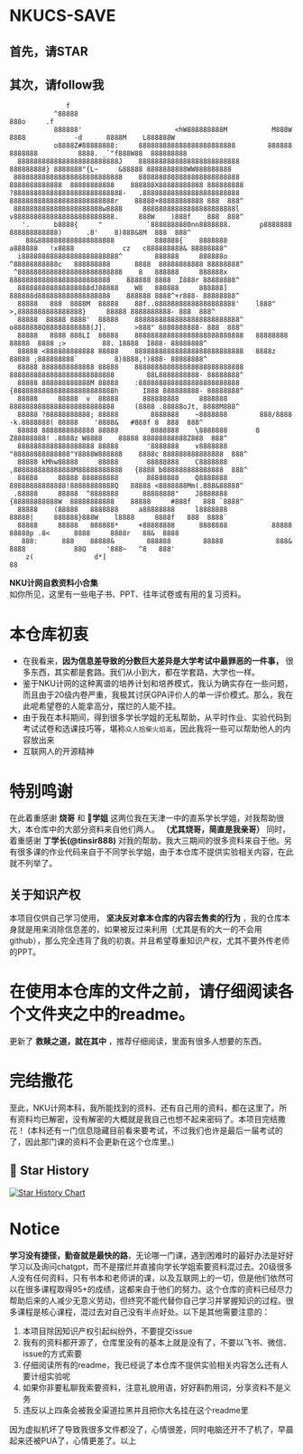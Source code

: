 # NKUCS-SAVE
## 首先，请STAR
## 其次，请follow我
```
              f                                                                                                         
           ^88888                                                                                     888o     .f       
           888888'                       <hW888888888M           M888W       8888            -d      8888M    L888888W  
           o8888Z#88888888:     888888888888888888888888        888888     8888888          8888. _`"f888W88  888888888 
  8888888888888888888888888J    8888888888888888888888888       888888888} 8888888"{L~     &88888 8888888888WW888888888 
 888888888888888888888888888    8888888888888888888888888    8888888888888  88888888888    888888X88888888888 888888888 
?888888888888888888888888888-   .888888888888888888888888    88888888888888888888888888r    88888+88888888888 888  888^ 
 8888888888888888888888w8888     88888888888888888888888l    v8888888888888888888888888.     888W    )888f    888  888^ 
   '.      b8888{     "           `8888888880nn8888888.       p8888888    888888888888)      .8'    8)888&8M  888  888^ 
    88&8888888888888888888          888888{    8888888           a888888   !x8888            cz   c888888888& 88888888^ 
  i888888888888888888888888^        888888     888888o       ^88888888888c   888888888      8888  88888888888 88888888^ 
 ^88888888888888888888888888    8   888888     888888x        8888888888888888888888888    888888 8888  I888r 88888888^ 
  888888888888888888dJ88888    W8   888888     888888]        888888d888888888888888888    888888 8888^+r888- 88888888^ 
  88888   888  8888M  88888    88f..88888888888888888888'    l888"  >,8888888888888888}     88888 8888888888- 888  888^ 
  88888  88888 8888'  88888    88888888888888888888888888^   o8888888Q88888888888(J].       >888" 8888888888- 888  888^ 
  88888   8888 888LI  88888    888888888888888888888888888   88888888 88888  8888 ;>         88. 18888  I888- 88888888^ 
  88888 <888888888888 88888    888888888888888888888888888   8888z    88888 ;888888888`         8)8888,!)888- 88888888^ 
  88888 8888888888888 88888    888888888888888888888888888   88888888888888888888888888        88L8888888888- 88888888^ 
  88888 888888888888M 88888    :8888888888888888888888888    {8888888888888888888888888h      I888 888888888- 88888888^ 
  88888     88888  v  88888      888888888     8888888        88888888888888888888888888     (8888 .88888oJt, 8888M888^ 
  88888 ?88888888888; 88888        8888888    ~8888888        888/8888 -k.8888888( 88888    '8888&   #888f 8  888  888^ 
  88888 8888888888888 88888        8888888    \8888888       8   Z88888888! .8888z W8888    88888 88888888888Z888  888^ 
  8888888888888888888 88888       '8888888    v8888888      "88888888888888"Y8888W888888    8888c 888888888888888  888^ 
  88888 kMhw88888     88888       88888888    C8888888      ,888888888888888M88888888888   {8888 b888888888888888  888^ 
  88888     88888 888888888       88888888    Q8888888       88888888888888!88888888888Q   88888 <8888888Mm(.888&88888^ 
 .88888     88888  ^8888888      88888888"    J8888888       {88888888888W  88888888888    88888     #888f   888 `8888^ 
  88888    (88888   8888888     a88888888     l8888888           88888|     888888}888W    l8888     8888f   888  8888` 
  88888     88888   888888*     +88888888      8888888           88888      88888p .8<      8888     8888r   88&  8888  
   888:      888    88888&        888888        88888             888&       8888            88Q     '888~   ^8   888'  
    z(               d*]                                                                               88                         
```
**NKU计网自救资料小合集**<br>
如你所见，这里有一些电子书、PPT、往年试卷或有用的复习资料。

# 本仓库初衷
- 在我看来，**因为信息差导致的分数巨大差异是大学考试中最罪恶的一件事，** 很多东西，其实都是套路。我们从小到大，都在学套路，大学也一样。
- 鉴于NKU计网的这种离谱的培养计划和培养模式，我认为确实存在一些问题，而且由于20级内卷严重，我极其讨厌GPA评价人的单一评价模式。那么，我在此呢希望卷的人能拿高分，摆烂的人能不挂。
- 由于我在本科期间，得到很多学长学姐的无私帮助，从平时作业、实验代码到考试试卷和选课技巧等，堪称`众人拾柴火焰高`，因此我将一些可以帮助他人的内容放出来
- 互联网人的开源精神

# 特别鸣谢
在此着重感谢 **烧哥** 和 **🍊学姐** 这两位我在天津一中的直系学长学姐，对我帮助很大，本仓库中的大部分资料来自他们两人。 **（尤其烧哥，简直是我亲哥）** 同时，着重感谢 **丁学长(@tinsir888)** 对我的帮助，我大三期间的很多资料来自于他。另有很多课的作业代码来自于不同学长学姐，由于本仓库不提供实验相关内容，在此就不列举了。
## 关于知识产权
本项目仅供自己学习使用， **坚决反对拿本仓库的内容去售卖的行为** ，我的仓库本身就是用来消除信息差的，如果被反过来利用（尤其是有的大一的不会用github），那么完全违背了我的初衷。并且希望尊重知识产权，尤其不要外传老师的PPT。
# 在使用本仓库的文件之前，请仔细阅读各个文件夹之中的readme。
更新了 **救赎之道，就在其中** ，推荐仔细阅读，里面有很多人想要的东西。

# 完结撒花
至此，NKU计网本科，我所能找到的资料、还有自己用的资料，都在这里了。所有资料均已解密，没有解密的大概就是我自己也想不起来密码了。本项目完结撒花！
(本科还有一门信息隐藏目前看来要考试，不过我们也许是最后一届考试的了，因此那门课的资料不会更新在这个仓库里。)

## 📜 Star History

[![Star History Chart](https://api.star-history.com/svg?repos=TephrocactusHC/NKUCS-SAVE&type=Date)](https://star-history.com/#TephrocactusHC/NKUCS-SAVE&Date)

# Notice
**学习没有捷径，勤奋就是最快的路**，无论哪一门课，遇到困难时的最好办法是好好学习以及询问chatgpt，而不是摆烂并直接向学长学姐索要资料混过去。20级很多人没有任何资料，只有书本和老师讲的课，以及互联网上的一切，但是他们依然可以在很多课程取得95+的成绩，这都来自于他们的努力。这个仓库的资料已经尽力帮助后来的人减少无意义劳动，但终究不能代替你自己学习并掌握知识的过程。很多课程是核心课程，混过去对自己没有半点好处。以下是其他需要注意的：
1. 本项目除因知识产权引起纠纷外，不要提交issue
2. 我有的资料都开源了，仓库里没有的基本上就是没有了，不要以飞书、微信、issue的方式索要
3. 仔细阅读所有的readme，我已经说了本仓库不提供实验相关内容怎么还有人要计组实验呢
4. 如果你非要私聊我索要资料，注意礼貌用语，好好斟酌用词，分享资料不是义务
5. 违反以上四条会被我全渠道拉黑并且把你大名挂在这个readme里

因为虚拟机坏了导致我很多文件都没了，心情很差，同时电脑还开不了机了，早晨起来还被PUA了，心情更差了。以上
